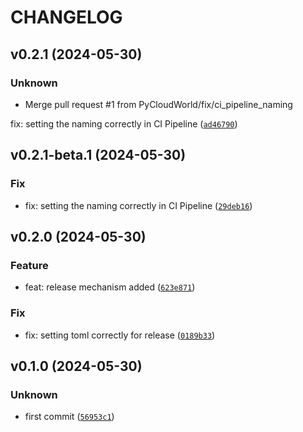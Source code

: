 # CHANGELOG



## v0.2.1 (2024-05-30)

### Unknown

* Merge pull request #1 from PyCloudWorld/fix/ci_pipeline_naming

fix: setting the naming correctly in CI Pipeline ([`ad46790`](https://github.com/PyCloudWorld/pylib/commit/ad46790c1ebbaad189b7f00a122564c2efcbd06f))


## v0.2.1-beta.1 (2024-05-30)

### Fix

* fix: setting the naming correctly in CI Pipeline ([`29deb16`](https://github.com/PyCloudWorld/pylib/commit/29deb16c70263e6906d050b4441b0b2569c1d3bf))


## v0.2.0 (2024-05-30)

### Feature

* feat: release mechanism added ([`623e871`](https://github.com/PyCloudWorld/pylib/commit/623e871242fc20ea2aa0d02468071c74a71969c5))

### Fix

* fix: setting toml correctly for release ([`0189b33`](https://github.com/PyCloudWorld/pylib/commit/0189b3314f827bc3787435794ff84d415be29fef))


## v0.1.0 (2024-05-30)

### Unknown

* first commit ([`56953c1`](https://github.com/PyCloudWorld/pylib/commit/56953c17af4eb37035c295929996637c9651c894))
